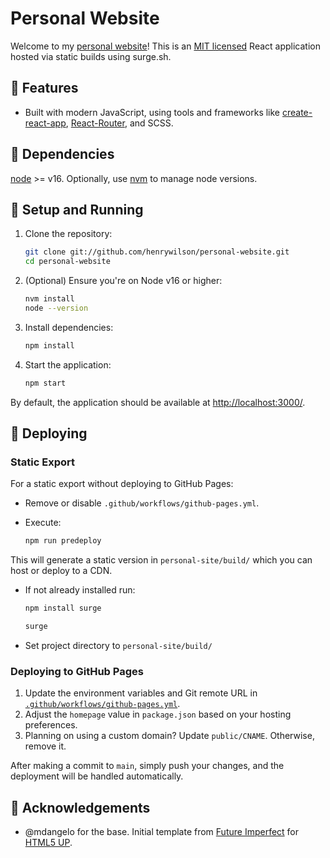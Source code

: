 # Personal Website

Welcome to my [personal website](https://henrywilson.surge.sh)! This is an [MIT licensed](https://github.com/henrywilson/personal-website/blob/main/LICENSE) React application hosted via static builds using surge.sh.
## 🚀 Features

- Built with modern JavaScript, using tools and frameworks like [create-react-app](https://github.com/facebook/create-react-app), [React-Router](https://reactrouter.com/), and SCSS.

## 🔧 Dependencies

[node](https://nodejs.org/) >= v16. Optionally, use [nvm](https://github.com/nvm-sh/nvm#installing-and-updating) to manage node versions.

## 🚀 Setup and Running

1. Clone the repository:

    ```bash
    git clone git://github.com/henrywilson/personal-website.git
    cd personal-website
    ```

2. (Optional) Ensure you're on Node v16 or higher:

    ```bash
    nvm install
    node --version
    ```

3. Install dependencies:

    ```bash
    npm install
    ```

4. Start the application:

    ```bash
    npm start
    ```

By default, the application should be available at [http://localhost:3000/](http://localhost:3000/).

## 🚢 Deploying

### Static Export

For a static export without deploying to GitHub Pages:

- Remove or disable `.github/workflows/github-pages.yml`.
- Execute:

    ```bash
    npm run predeploy
    ```

This will generate a static version in `personal-site/build/` which you can host or deploy to a CDN.

- If not already installed run:

    ```bash
    npm install surge
    ```
    ```bash
    surge
    ```

- Set project directory to `personal-site/build/` 

### Deploying to GitHub Pages

1. Update the environment variables and Git remote URL in [`.github/workflows/github-pages.yml`](.github/workflows/github-pages.yml).
2. Adjust the `homepage` value in `package.json` based on your hosting preferences.
3. Planning on using a custom domain? Update `public/CNAME`. Otherwise, remove it.

After making a commit to `main`, simply push your changes, and the deployment will be handled automatically.



## 🙌 Acknowledgements

- @mdangelo for the base. Initial template from [Future Imperfect](https://html5up.net/future-imperfect) for [HTML5 UP](html5up.net).
